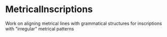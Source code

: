 # MetricalInscriptions
Work on aligning metrical lines with grammatical structures for inscriptions with "irregular" metrical patterns
